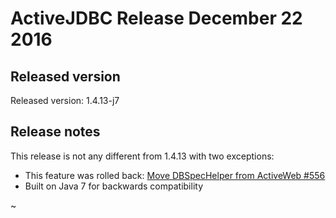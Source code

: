 <div class="page-header">
   <h1>ActiveJDBC Release December 22 2016</h1>
</div>


## Released version

Released version: 1.4.13-j7

## Release notes

This release is not any different from 1.4.13 with two exceptions:

* This feature was rolled back: [Move DBSpecHelper from ActiveWeb #556](https://github.com/javalite/activejdbc/issues/556)
* Built on Java 7 for backwards compatibility

~     
